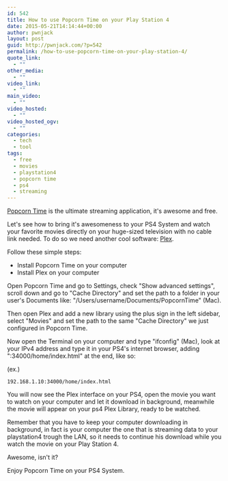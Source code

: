 ```yaml
---
id: 542
title: How to use Popcorn Time on your Play Station 4
date: 2015-05-21T14:14:44+00:00
author: pwnjack
layout: post
guid: http://pwnjack.com/?p=542
permalink: /how-to-use-popcorn-time-on-your-play-station-4/
quote_link:
  - ""
other_media:
  - ""
video_link:
  - ""
main_video:
  - ""
video_hosted:
  - ""
video_hosted_ogv:
  - ""
categories:
  - tech
  - tool
tags:
  - free
  - movies
  - playstation4
  - popcorn time
  - ps4
  - streaming
---
```

<a href="https://popcorntime.io/" target="_blank">Popcorn Time</a> is the ultimate streaming application, it's awesome and free.

Let's see how to bring it's awesomeness to your PS4 System and watch your favorite movies directly on your huge-sized television with no cable link needed. To do so we need another cool software: <a href="https://plex.tv/" target="_blank">Plex</a>.

Follow these simple steps:

- Install Popcorn Time on your computer  
- Install Plex on your computer

Open Popcorn Time and go to Settings, check "Show advanced settings", scroll down and go to "Cache Directory" and set the path to a folder in your user's Documents like: "/Users/username/Documents/PopcornTime" (Mac).

Then open Plex and add a new library using the plus sign in the left sidebar, select "Movies" and set the path to the same "Cache Directory" we just configured in Popcorn Time.

Now open the Terminal on your computer and type "ifconfig" (Mac), look at your IPv4 address and type it in your PS4's internet browser, adding ":34000/home/index.html" at the end, like so:

(ex.)

    192.168.1.10:34000/home/index.html

You will now see the Plex interface on your PS4, open the movie you want to watch on your computer and let it download in background, meanwhile the movie will appear on your ps4 Plex Library, ready to be watched.

Remember that you have to keep your computer downloading in background, in fact is your computer the one that is streaming data to your playstation4 trough the LAN, so it needs to continue his download while you watch the movie on your Play Station 4.

Awesome, isn't it?

Enjoy Popcorn Time on your PS4 System.